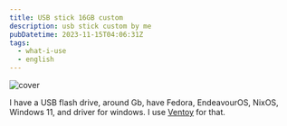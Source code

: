 ```yaml
---
title: USB stick 16GB custom
description: usb stick custom by me
pubDatetime: 2023-11-15T04:06:31Z
tags:
  - what-i-use
  - english
---
```


![cover](/../../assets/usb-stick-16gb-custom.avif)

I have a USB flash drive, around Gb, have Fedora, EndeavourOS, NixOS, Windows 11, and driver for windows. I use [Ventoy](https://github.com/ventoy/Ventoy) for that.
